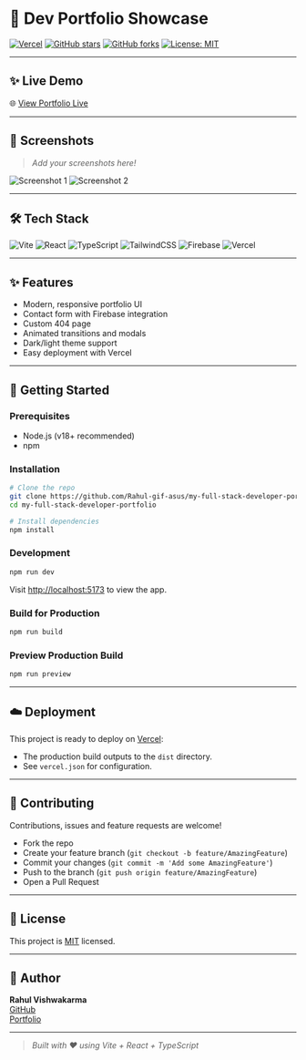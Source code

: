 # 🚀 Dev Portfolio Showcase

[![Vercel](https://img.shields.io/badge/Deployed%20on-Vercel-black?logo=vercel)](https://rahul-vishwakarma-portfolio-m545xlu00-rahulgifasus-projects.vercel.app)
[![GitHub stars](https://img.shields.io/github/stars/Rahul-gif-asus/my-full-stack-developer-portfolio?style=social)](https://github.com/Rahul-gif-asus/my-full-stack-developer-portfolio/stargazers)
[![GitHub forks](https://img.shields.io/github/forks/Rahul-gif-asus/my-full-stack-developer-portfolio?style=social)](https://github.com/Rahul-gif-asus/my-full-stack-developer-portfolio/network/members)
[![License: MIT](https://img.shields.io/badge/License-MIT-yellow.svg)](LICENSE)

---

## ✨ Live Demo

🌐 [View Portfolio Live](https://rahul-vishwakarma-portfolio-m545xlu00-rahulgifasus-projects.vercel.app)

---

## 📸 Screenshots

> _Add your screenshots here!_

![Screenshot 1](client/public/images/screenshot1.png)
![Screenshot 2](client/public/images/screenshot2.png)

---

## 🛠️ Tech Stack

![Vite](https://img.shields.io/badge/Vite-646CFF?logo=vite&logoColor=white)
![React](https://img.shields.io/badge/React-20232A?logo=react&logoColor=61DAFB)
![TypeScript](https://img.shields.io/badge/TypeScript-3178C6?logo=typescript&logoColor=white)
![TailwindCSS](https://img.shields.io/badge/TailwindCSS-38B2AC?logo=tailwindcss&logoColor=white)
![Firebase](https://img.shields.io/badge/Firebase-FFCA28?logo=firebase&logoColor=black)
![Vercel](https://img.shields.io/badge/Vercel-000?logo=vercel&logoColor=white)

---

## ✨ Features

- Modern, responsive portfolio UI
- Contact form with Firebase integration
- Custom 404 page
- Animated transitions and modals
- Dark/light theme support
- Easy deployment with Vercel

---

## 🚀 Getting Started

### Prerequisites
- Node.js (v18+ recommended)
- npm

### Installation
```bash
# Clone the repo
git clone https://github.com/Rahul-gif-asus/my-full-stack-developer-portfolio.git
cd my-full-stack-developer-portfolio

# Install dependencies
npm install
```

### Development
```bash
npm run dev
```
Visit [http://localhost:5173](http://localhost:5173) to view the app.

### Build for Production
```bash
npm run build
```

### Preview Production Build
```bash
npm run preview
```

---

## ☁️ Deployment

This project is ready to deploy on [Vercel](https://vercel.com/):
- The production build outputs to the `dist` directory.
- See `vercel.json` for configuration.

---

## 🤝 Contributing

Contributions, issues and feature requests are welcome!
- Fork the repo
- Create your feature branch (`git checkout -b feature/AmazingFeature`)
- Commit your changes (`git commit -m 'Add some AmazingFeature'`)
- Push to the branch (`git push origin feature/AmazingFeature`)
- Open a Pull Request

---

## 📄 License

This project is [MIT](LICENSE) licensed.

---

## 👤 Author

**Rahul Vishwakarma**  
[GitHub](https://github.com/Rahul-gif-asus)  
[Portfolio](https://rahul-vishwakarma-portfolio-m545xlu00-rahulgifasus-projects.vercel.app)

---

> _Built with ❤️ using Vite + React + TypeScript_
